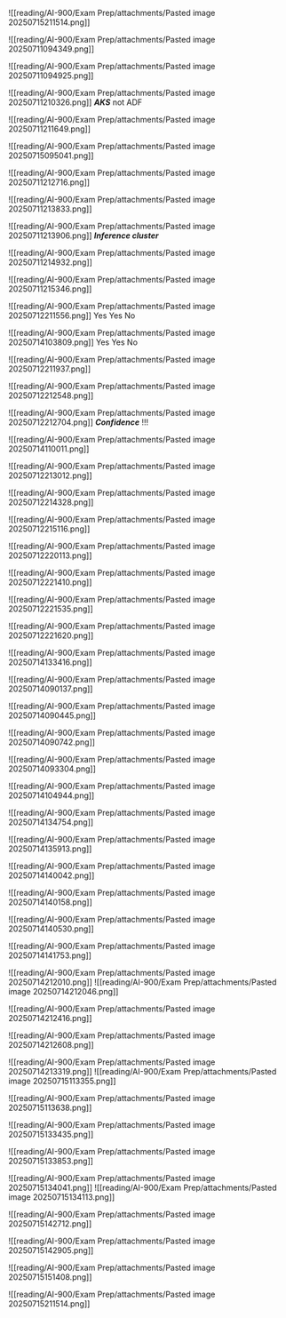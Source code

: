 ![[reading/AI-900/Exam Prep/attachments/Pasted image 20250715211514.png]]




![[reading/AI-900/Exam Prep/attachments/Pasted image 20250711094349.png]]

![[reading/AI-900/Exam Prep/attachments/Pasted image 20250711094925.png]]


![[reading/AI-900/Exam Prep/attachments/Pasted image 20250711210326.png]]
***AKS*** not ADF


![[reading/AI-900/Exam Prep/attachments/Pasted image 20250711211649.png]]

![[reading/AI-900/Exam Prep/attachments/Pasted image 20250715095041.png]]


![[reading/AI-900/Exam Prep/attachments/Pasted image 20250711212716.png]]

![[reading/AI-900/Exam Prep/attachments/Pasted image 20250711213833.png]]

![[reading/AI-900/Exam Prep/attachments/Pasted image 20250711213906.png]]
***Inference cluster***


![[reading/AI-900/Exam Prep/attachments/Pasted image 20250711214932.png]]

![[reading/AI-900/Exam Prep/attachments/Pasted image 20250711215346.png]]


![[reading/AI-900/Exam Prep/attachments/Pasted image 20250712211556.png]]
Yes Yes No

![[reading/AI-900/Exam Prep/attachments/Pasted image 20250714103809.png]]
Yes Yes No



![[reading/AI-900/Exam Prep/attachments/Pasted image 20250712211937.png]]

![[reading/AI-900/Exam Prep/attachments/Pasted image 20250712212548.png]]

![[reading/AI-900/Exam Prep/attachments/Pasted image 20250712212704.png]]
***Confidence*** !!!

![[reading/AI-900/Exam Prep/attachments/Pasted image 20250714110011.png]]



![[reading/AI-900/Exam Prep/attachments/Pasted image 20250712213012.png]]

![[reading/AI-900/Exam Prep/attachments/Pasted image 20250712214328.png]]

![[reading/AI-900/Exam Prep/attachments/Pasted image 20250712215116.png]]

![[reading/AI-900/Exam Prep/attachments/Pasted image 20250712220113.png]]

![[reading/AI-900/Exam Prep/attachments/Pasted image 20250712221410.png]]

![[reading/AI-900/Exam Prep/attachments/Pasted image 20250712221535.png]]

![[reading/AI-900/Exam Prep/attachments/Pasted image 20250712221620.png]]

![[reading/AI-900/Exam Prep/attachments/Pasted image 20250714133416.png]]


![[reading/AI-900/Exam Prep/attachments/Pasted image 20250714090137.png]]

![[reading/AI-900/Exam Prep/attachments/Pasted image 20250714090445.png]]

![[reading/AI-900/Exam Prep/attachments/Pasted image 20250714090742.png]]

![[reading/AI-900/Exam Prep/attachments/Pasted image 20250714093304.png]]

![[reading/AI-900/Exam Prep/attachments/Pasted image 20250714104944.png]]

![[reading/AI-900/Exam Prep/attachments/Pasted image 20250714134754.png]]

![[reading/AI-900/Exam Prep/attachments/Pasted image 20250714135913.png]]

![[reading/AI-900/Exam Prep/attachments/Pasted image 20250714140042.png]]

![[reading/AI-900/Exam Prep/attachments/Pasted image 20250714140158.png]]

![[reading/AI-900/Exam Prep/attachments/Pasted image 20250714140530.png]]

![[reading/AI-900/Exam Prep/attachments/Pasted image 20250714141753.png]]

![[reading/AI-900/Exam Prep/attachments/Pasted image 20250714212010.png]]
![[reading/AI-900/Exam Prep/attachments/Pasted image 20250714212046.png]]

![[reading/AI-900/Exam Prep/attachments/Pasted image 20250714212416.png]]

![[reading/AI-900/Exam Prep/attachments/Pasted image 20250714212608.png]]

![[reading/AI-900/Exam Prep/attachments/Pasted image 20250714213319.png]]
![[reading/AI-900/Exam Prep/attachments/Pasted image 20250715113355.png]]

![[reading/AI-900/Exam Prep/attachments/Pasted image 20250715113638.png]]

![[reading/AI-900/Exam Prep/attachments/Pasted image 20250715133435.png]]

![[reading/AI-900/Exam Prep/attachments/Pasted image 20250715133853.png]]

![[reading/AI-900/Exam Prep/attachments/Pasted image 20250715134041.png]]
![[reading/AI-900/Exam Prep/attachments/Pasted image 20250715134113.png]]

![[reading/AI-900/Exam Prep/attachments/Pasted image 20250715142712.png]]

![[reading/AI-900/Exam Prep/attachments/Pasted image 20250715142905.png]]

![[reading/AI-900/Exam Prep/attachments/Pasted image 20250715151408.png]]

![[reading/AI-900/Exam Prep/attachments/Pasted image 20250715211514.png]]

